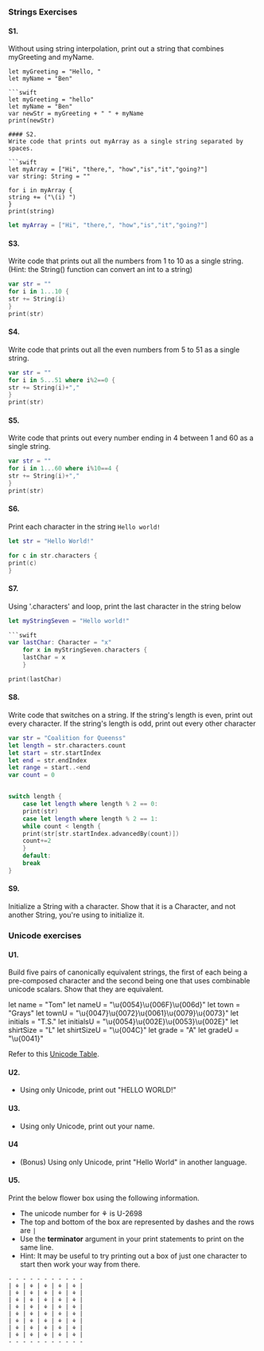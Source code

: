 ### Strings Exercises

#### S1.
Without using string interpolation, print out a string that combines myGreeting and myName.

```
let myGreeting = "Hello, "
let myName = "Ben"

```swift
let myGreeting = "hello"
let myName = "Ben"
var newStr = myGreeting + " " + myName
print(newStr)
```

```
#### S2.
Write code that prints out myArray as a single string separated by spaces.

```swift
let myArray = ["Hi", "there,", "how","is","it","going?"]
var string: String = ""

for i in myArray {
string += ("\(i) ")
}
print(string)
```

```swift
let myArray = ["Hi", "there,", "how","is","it","going?"]
```
#### S3.
Write code that prints out all the numbers from 1 to 10 as a single string.  (Hint: the String() function can convert an int to a string)

```swift
var str = ""
for i in 1...10 {
str += String(i)
}
print(str)
```

#### S4.
Write code that prints out all the even numbers from 5 to 51 as a single string.

```swift
var str = ""
for i in 5...51 where i%2==0 {
str += String(i)+","
}
print(str)
```

#### S5.
Write code that prints out every number ending in 4 between 1 and 60 as a single string.

```swift
var str = ""
for i in 1...60 where i%10==4 {
str += String(i)+","
}
print(str)
```

#### S6.
Print each character in the string ```Hello world!```

```swift
let str = "Hello World!"

for c in str.characters {
print(c)
}
```

#### S7.
Using '.characters' and loop, print the last character in the string below
```swift
let myStringSeven = "Hello world!"

```swift
var lastChar: Character = "x"
    for x in myStringSeven.characters {
    lastChar = x
    }

print(lastChar)
```

#### S8.
Write code that switches on a string.  If the string's length is even, print out every character.  If the string's length is odd, print out every other character


```swift
var str = "Coalition for Queenss"
let length = str.characters.count
let start = str.startIndex
let end = str.endIndex
let range = start..<end
var count = 0


switch length {
    case let length where length % 2 == 0:
    print(str)
    case let length where length % 2 == 1:
    while count < length {
    print(str[str.startIndex.advancedBy(count)])
    count+=2
    }
    default:
    break
}
```


#### S9.
Initialize a String with a character. Show that it is a Character, and not another String, you're using
to initialize it.

### Unicode exercises

#### U1.
Build five pairs of canonically equivalent strings, the first of each being a pre-composed character and
the second being one that uses combinable unicode scalars. Show that they are equivalent.

let name = "Tom"
let nameU = "\u{0054}\u{006F}\u{006d}"
let town = "Grays"
let townU = "\u{0047}\u{0072}\u{0061}\u{0079}\u{0073}"
let initials = "T.S."
let initialsU = "\u{0054}\u{002E}\u{0053}\u{002E}"
let shirtSize = "L"
let shirtSizeU = "\u{004C}"
let grade = "A"
let gradeU = "\u{0041}"


Refer to this [Unicode Table](http://unicode-table.com/en/).

#### U2.
* Using only Unicode, print out "HELLO WORLD!"

#### U3.
* Using only Unicode, print out your name.

#### U4
* (Bonus) Using only Unicode, print "Hello World" in another language.

#### U5.
Print the below flower box using the following information.
* The unicode number for ⚘ is U-2698
* The top and bottom of the box are represented by dashes and the rows are ```|```
* Use the __terminator__ argument in your print statements to print on the same line.
* Hint: It may be useful to try printing out a box of just one character to start then work your way from there.

```
- - - - - - - - - - -
| ⚘ | ⚘ | ⚘ | ⚘ | ⚘ |
| ⚘ | ⚘ | ⚘ | ⚘ | ⚘ |
| ⚘ | ⚘ | ⚘ | ⚘ | ⚘ |
| ⚘ | ⚘ | ⚘ | ⚘ | ⚘ |
| ⚘ | ⚘ | ⚘ | ⚘ | ⚘ |
| ⚘ | ⚘ | ⚘ | ⚘ | ⚘ |
| ⚘ | ⚘ | ⚘ | ⚘ | ⚘ |
| ⚘ | ⚘ | ⚘ | ⚘ | ⚘ |
- - - - - - - - - - -

```
